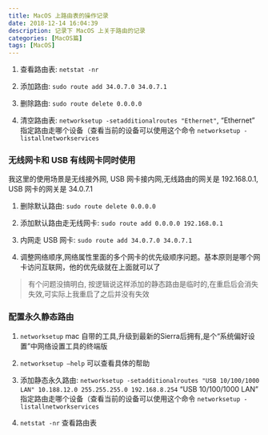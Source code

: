 ```yaml
---
title: MacOS 上路由表的操作记录
date: 2018-12-14 16:04:39
description: 记录下 MacOS 上关于路由的记录
categories: [MacOS篇]
tags: [MacOS]
---
```


<!-- more -->

1. 查看路由表: `netstat -nr`

2. 添加路由: `sudo route add 34.0.7.0 34.0.7.1`

3. 删除路由: `sudo route delete 0.0.0.0`

4. 清空路由表: `networksetup -setadditionalroutes "Ethernet"`,  “Ethernet” 指定路由走哪个设备（查看当前的设备可以使用这个命令 `networksetup -listallnetworkservices` 

### 无线网卡和 USB 有线网卡同时使用
我这里的使用场景是无线接外网, USB 网卡接内网,无线路由的网关是 192.168.0.1, USB 网卡的网关是 34.0.7.1

1. 删除默认路由: `sudo route delete 0.0.0.0`

2. 添加默认路由走无线网卡: `sudo route add 0.0.0.0 192.168.0.1`

3. 内网走 USB 网卡: `sudo route add 34.0.7.0 34.0.7.1`

4. 调整网络顺序,网络属性里面的多个网卡的优先级顺序问题。基本原则是哪个网卡访问互联网，他的优先级就在上面就可以了

> 有个问题没搞明白, 按逻辑说这样添加的静态路由是临时的,在重启后会消失失效,可实际上我重启了之后并没有失效

### 配置永久静态路由
1. `networksetup` mac 自带的工具,升级到最新的Sierra后拥有,是个“系统偏好设置”中网络设置工具的终端版

2. `networksetup –help` 可以查看具体的帮助

3. 添加静态永久路由: `networksetup -setadditionalroutes "USB 10/100/1000 LAN" 10.188.12.0 255.255.255.0 192.168.8.254`
    “USB 10/100/1000 LAN” 指定路由走哪个设备（查看当前的设备可以使用这个命令 `networksetup -listallnetworkservices` 

4. `netstat -nr` 查看路由表